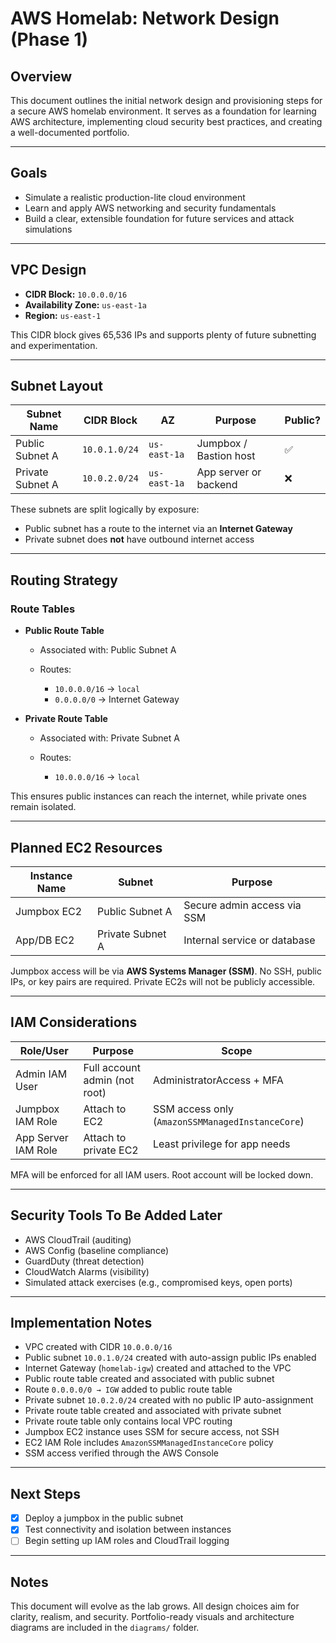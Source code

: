# AWS Homelab: Network Design (Phase 1)

## Overview

This document outlines the initial network design and provisioning steps for a secure AWS homelab environment. It serves as a foundation for learning AWS architecture, implementing cloud security best practices, and creating a well-documented portfolio.

---

## Goals

* Simulate a realistic production-lite cloud environment
* Learn and apply AWS networking and security fundamentals
* Build a clear, extensible foundation for future services and attack simulations

---

## VPC Design

* **CIDR Block:** `10.0.0.0/16`
* **Availability Zone:** `us-east-1a`
* **Region:** `us-east-1`

This CIDR block gives 65,536 IPs and supports plenty of future subnetting and experimentation.

---

## Subnet Layout

| Subnet Name      | CIDR Block    | AZ           | Purpose                | Public? |
| ---------------- | ------------- | ------------ | ---------------------- | ------- |
| Public Subnet A  | `10.0.1.0/24` | `us-east-1a` | Jumpbox / Bastion host | ✅       |
| Private Subnet A | `10.0.2.0/24` | `us-east-1a` | App server or backend  | ❌       |

These subnets are split logically by exposure:

* Public subnet has a route to the internet via an **Internet Gateway**
* Private subnet does **not** have outbound internet access

---

## Routing Strategy

### Route Tables

* **Public Route Table**

  * Associated with: Public Subnet A
  * Routes:

    * `10.0.0.0/16` → `local`
    * `0.0.0.0/0` → Internet Gateway

* **Private Route Table**

  * Associated with: Private Subnet A
  * Routes:

    * `10.0.0.0/16` → `local`

This ensures public instances can reach the internet, while private ones remain isolated.

---

## Planned EC2 Resources

| Instance Name | Subnet           | Purpose                      |
| ------------- | ---------------- | ---------------------------- |
| Jumpbox EC2   | Public Subnet A  | Secure admin access via SSM  |
| App/DB EC2    | Private Subnet A | Internal service or database |

Jumpbox access will be via **AWS Systems Manager (SSM)**. No SSH, public IPs, or key pairs are required. Private EC2s will not be publicly accessible.

---

## IAM Considerations

| Role/User           | Purpose                       | Scope                                            |
| ------------------- | ----------------------------- | ------------------------------------------------ |
| Admin IAM User      | Full account admin (not root) | AdministratorAccess + MFA                        |
| Jumpbox IAM Role    | Attach to EC2                 | SSM access only (`AmazonSSMManagedInstanceCore`) |
| App Server IAM Role | Attach to private EC2         | Least privilege for app needs                    |

MFA will be enforced for all IAM users. Root account will be locked down.

---

## Security Tools To Be Added Later

* AWS CloudTrail (auditing)
* AWS Config (baseline compliance)
* GuardDuty (threat detection)
* CloudWatch Alarms (visibility)
* Simulated attack exercises (e.g., compromised keys, open ports)

---

## Implementation Notes

* VPC created with CIDR `10.0.0.0/16`
* Public subnet `10.0.1.0/24` created with auto-assign public IPs enabled
* Internet Gateway (`homelab-igw`) created and attached to the VPC
* Public route table created and associated with public subnet
* Route `0.0.0.0/0 → IGW` added to public route table
* Private subnet `10.0.2.0/24` created with no public IP auto-assignment
* Private route table created and associated with private subnet
* Private route table only contains local VPC routing
* Jumpbox EC2 instance uses SSM for secure access, not SSH
* EC2 IAM Role includes `AmazonSSMManagedInstanceCore` policy
* SSM access verified through the AWS Console

---

## Next Steps

* [x] Deploy a jumpbox in the public subnet
* [x] Test connectivity and isolation between instances
* [ ] Begin setting up IAM roles and CloudTrail logging

---

## Notes

This document will evolve as the lab grows. All design choices aim for clarity, realism, and security. Portfolio-ready visuals and architecture diagrams are included in the `diagrams/` folder.

